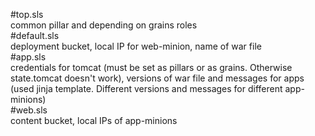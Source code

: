#top.sls<br>
common pillar and depending on grains roles<br>
#default.sls<br>
deployment bucket, local IP for web-minion, name of war file<br>
#app.sls<br>
credentials for tomcat (must be set as pillars or as grains. Otherwise state.tomcat doesn't work), versions of war file and messages for apps (used jinja template. Different versions and messages for different app-minions)<br>
#web.sls<br>
content bucket, local IPs of app-minions
